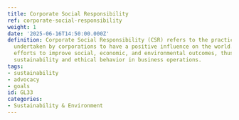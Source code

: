 ```yaml
---
title: Corporate Social Responsibility
ref: corporate-social-responsibility
weight: 1
date: '2025-06-16T14:50:00.000Z'
definition: Corporate Social Responsibility (CSR) refers to the practices and policies
  undertaken by corporations to have a positive influence on the world. This includes
  efforts to improve social, economic, and environmental outcomes, thus promoting
  sustainability and ethical behavior in business operations.
tags:
- sustainability
- advocacy
- goals
id: GL33
categories:
- Sustainability & Environment
---
```


